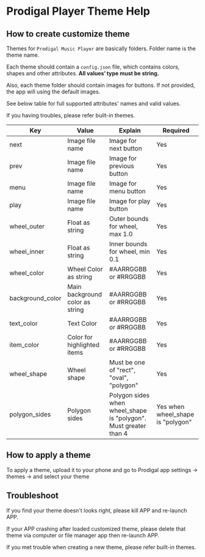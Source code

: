 # Prodigal Player Theme Help

## How to create customize theme

Themes for `Prodigal Music Player` are basically folders. Folder name is the theme name.

Each theme should contain a `config.json` file, which contains colors, shapes and other attributes. **All values‘ type must be string.**

Also, each theme folder should contain images for buttons. If not provided, the app will using the default images.

See below table for full supported attributes' names and valid values.

If you having troubles, please refer built-in themes.



| Key               | Value                             | Explain                                                          | Required                          |
| ----------------- | --------------------------------- | ----------------------------------------                         | --------------------------------- |
| next              | Image file name                   | Image for next button                                            | Yes                               |
| prev              | Image file name                   | Image for previous button                                        | Yes                               |
| menu              | Image file name                   | Image for menu button                                            | Yes                               |
| play              | Image file name                   | Image for play button                                            | Yes                               |
| wheel_outer       | Float as string                   | Outer bounds for wheel, max 1.0                                  | Yes                               |
| wheel_inner       | Float as string                   | Inner bounds for wheel, min 0.1                                  | Yes                               |
| wheel_color       | Wheel Color as string             | #AARRGGBB or #RRGGBB                                             | Yes                               |
| background_color  | Main background color as string   | #AARRGGBB or #RRGGBB                                             | Yes                               |
| text_color        | Text Color                        | #AARRGGBB or #RRGGBB                                             | Yes                               |
| item_color        | Color for highlighted items       | #AARRGGBB or #RRGGBB                                             | Yes                               |
| wheel_shape       | Wheel shape                       | Must be one of "rect", "oval", "polygon"                         | Yes                               |
| polygon_sides     | Polygon sides                     | Polygon sides when wheel_shape is "polygon". Must greater than 4 | Yes when wheel_shape is "polygon" |

## How to apply a theme

To apply a theme, upload it to your phone and go to Prodigal app settings -> themes -> and select your theme

## Troubleshoot

If you find your theme doesn't looks right, please kill APP and re-launch APP.

If your APP crashing after loaded customized theme, please delete that theme via computer or file manager app then re-launch APP.

If you met trouble when creating a new theme, please refer built-in themes.


